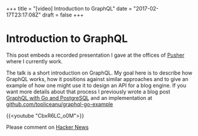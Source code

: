 +++
title = "[video] Introduction to GraphQL"
date = "2017-02-17T23:17:08Z"
draft = false
+++

# Introduction to GraphQL

This post embeds a recorded presentation I gave at the offices of [Pusher](https://pusher.com) where I currently work.

The talk is a short introduction on GraphQL. My goal here is to describe how GraphQL works, how it positions against similar approaches and to give an example of how one might use it to design an API for a blog engine. If you want more details about that process I previously wrote a blog post [GraphQL with Go and PostgreSQL](http://alexandrutopliceanu.ro/post/graphql-with-go-and-postgresql/) and an implementation at [github.com/topliceanu/graphql-go-example](https://github.com/topliceanu/graphql-go-example)

{{<youtube "CbxR6LC_o0M">}}

Please comment on [Hacker News](https://news.ycombinator.com/item?id=13678852)
